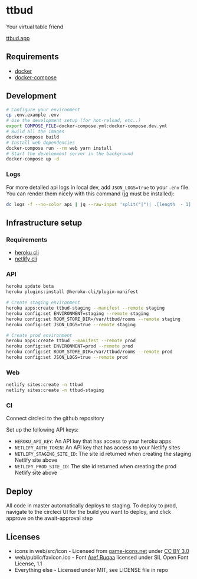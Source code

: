 # ttbud

Your virtual table friend

[ttbud.app](https://ttbud.app)

## Requirements

- [docker](https://docs.docker.com/v17.09/engine/installation/)
- [docker-compose](https://docs.docker.com/compose/install/)

## Development

```bash
# Configure your environment
cp .env.example .env
# Use the development setup (for hot-reload, etc..)
export COMPOSE_FILE=docker-compose.yml:docker-compose.dev.yml
# Build all the images
docker-compose build
# Install web dependencies
docker-compose run --rm web yarn install
# Start the development server in the background
docker-compose up -d
```

### Logs

For more detailed api logs in local dev, add `JSON_LOGS=true` to your `.env` file.
You can render them nicely with this command ([jq](https://stedolan.github.io/jq/) must be installed):

```bash
dc logs -f --no-color api | jq --raw-input 'split("|")| .[length  - 1]|fromjson'
```

## Infrastructure setup

### Requirements

- [heroku cli](https://devcenter.heroku.com/articles/heroku-cli#download-and-install)
- [netlify cli](https://docs.netlify.com/cli/get-started/#installation)

### API

```bash
heroku update beta
heroku plugins:install @heroku-cli/plugin-manifest

# Create staging environment
heroku apps:create ttbud-staging --manifest --remote staging
heroku config:set ENVIRONMENT=staging --remote staging
heroku config:set ROOM_STORE_DIR=/var/ttbud/rooms --remote staging
heroku config:set JSON_LOGS=true --remote staging

# Create prod environment
heroku apps:create ttbud --manifest --remote prod
heroku config:set ENVIRONMENT=prod --remote prod
heroku config:set ROOM_STORE_DIR=/var/ttbud/rooms --remote prod
heroku config:set JSON_LOGS=true --remote prod
```

### Web

```bash
netlify sites:create -n ttbud
netlify sites:create -n ttbud-staging
```

### CI

Connect circleci to the github repository

Set up the following API keys:

- `HEROKU_API_KEY`: An API key that has access to your heroku apps
- `NETLIFY_AUTH_TOKEN`: An API key that has access to your Netlify sites
- `NETLIFY_STAGING_SITE_ID`: The site id returned when creating the staging Netlify site above
- `NETLIFY_PROD_SITE_ID`: The site id returned when creating the prod Netlify site above

## Deploy

All code in master automatically deploys to staging. To deploy to prod, navigate to the circleci UI for the build you
want to deploy, and click approve on the await-approval step

## Licenses

- icons in web/src/icon - Licensed from [game-icons.net](https://game-icons.net) under [CC BY 3.0](https://creativecommons.org/licenses/by/3.0/)
- web/public/favicon.ico - Font [Aref Ruqaa](https://fonts.google.com/attribution) licensed under SIL Open Font License, 1.1
- Everything else - Licensed under MIT, see LICENSE file in repo
